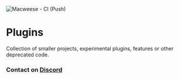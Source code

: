 ![Macweese - CI (Push)](https://github.com/Macweese/Plugins/workflows/Macweese%20-%20CI%20(Push)/badge.svg?branch=master)
# Plugins
Collection of smaller projects, experimental plugins, features or other deprecated code.

### Contact on [Discord](https://discordapp.com/users/159941566994186240)